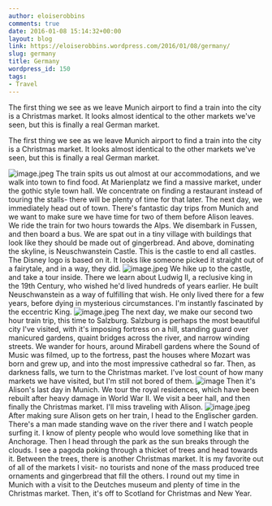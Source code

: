 ```yaml
---
author: eloiserobbins
comments: true
date: 2016-01-08 15:14:32+00:00
layout: blog
link: https://eloiserobbins.wordpress.com/2016/01/08/germany/
slug: germany
title: Germany
wordpress_id: 150
tags:
- Travel
---
```


The first thing we see as we leave Munich airport to find a train into the city is a Christmas market. It looks almost identical to the other markets we've seen, but this is finally a real German market.


The first thing we see as we leave Munich airport to find a train into the city is a Christmas market. It looks almost identical to the other markets we've seen, but this is finally a real German market.

![image.jpeg](https://eloiserobbins.files.wordpress.com/2016/01/image20.jpeg)
The train spits us out almost at our accommodations, and we walk into town to find food. At Marienplatz we find a massive market, under the gothic style town hall. We concentrate on finding a restaurant instead of touring the stalls- there will be plenty of time for that later.
The next day, we immediately head out of town. There's fantastic day trips from Munich and we want to make sure we have time for two of them before Alison leaves. We ride the train for two hours towards the Alps. We disembark in Fussen, and then board a bus.
We are spat out in a tiny village with buildings that look like they should be made out of gingerbread. And above, dominating the skyline, is Neuschwanstein Castle. This is the castle to end all castles. The Disney logo is based on it. It looks like someone picked it straight out of a fairytale, and in a way, they did.
![image.jpeg](https://eloiserobbins.files.wordpress.com/2016/01/image17.jpeg)
We hike up to the castle, and take a tour inside. There we learn about Ludwig II, a reclusive king in the 19th Century, who wished he'd lived hundreds of years earlier. He built Neuschwanstein as a way of fulfilling that wish. He only lived there for a few years, before dying in mysterious circumstances. I'm instantly fascinated by the eccentric King.
![image.jpeg](https://eloiserobbins.files.wordpress.com/2016/01/image19.jpeg)
The next day, we make our second two hour train trip, this time to Salzburg. Salzburg is perhaps the most beautiful city I've visited, with it's imposing fortress on a hill, standing guard over manicured gardens, quaint bridges across the river, and narrow winding streets. We wander for hours, around Mirabell gardens where the Sound of Music was filmed, up to the fortress, past the houses where Mozart was born and grew up, and into the most impressive cathedral so far. Then, as darkness falls, we turn to the Christmas market. I've lost count of how many markets we have visited, but I'm still not bored of them.
![image](https://eloiserobbins.files.wordpress.com/2016/01/image18.jpeg)
Then it's Alison's last day in Munich. We tour the royal residences, which have been rebuilt after heavy damage in World War II. We visit a beer hall, and then finally the Christmas market. I'll miss traveling with Alison.
![image.jpeg](https://eloiserobbins.files.wordpress.com/2016/01/image21.jpeg)
After making sure Alison gets on her train, I head to the Englischer garden. There's a man made standing wave on the river there and I watch people surfing it. I know of plenty people who would love something like that in Anchorage. Then I head through the park as the sun breaks through the clouds. I see a pagoda poking through a thicket of trees and head towards it. Between the trees, there is another Christmas market. It is my favorite out of all of the markets I visit- no tourists and none of the mass produced tree ornaments and gingerbread that fill the others.
I round out my time in Munich with a visit to the Deutches museum and plenty of time in the Christmas market. Then, it's off to Scotland for Christmas and New Year.
